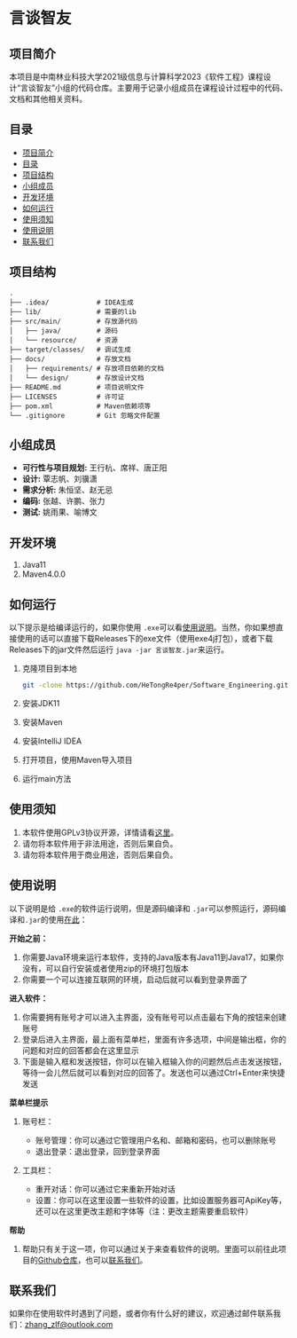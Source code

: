 # 言谈智友

## 项目简介

本项目是中南林业科技大学2021级信息与计算科学2023《软件工程》课程设计“言谈智友”小组的代码仓库。主要用于记录小组成员在课程设计过程中的代码、文档和其他相关资料。

## 目录

- [项目简介](#项目简介)
- [目录](#目录)
- [项目结构](#项目结构)
- [小组成员](#小组成员)
- [开发环境](#开发环境)
- [如何运行](#如何运行)
- [使用须知](#使用须知)
- [使用说明](#使用说明)
- [联系我们](#联系我们)

## 项目结构

```plaintext
.
├── .idea/            # IDEA生成
├── lib/              # 需要的lib
├── src/main/         # 存放源代码
│   ├── java/         # 源码
│   └── resource/     # 资源
├── target/classes/   # 调试生成
├── docs/             # 存放文档
│   ├── requirements/ # 存放项目依赖的文档
│   └── design/       # 存放设计文档
├── README.md         # 项目说明文件
├── LICENSES          # 许可证
├── pom.xml           # Maven依赖项等
└── .gitignore        # Git 忽略文件配置

```

## 小组成员

* **可行性与项目规划:**
  王行杭、席祥、唐正阳
* **设计:**
  覃志帆、刘骥潇
* **需求分析:**
  朱恒坚、赵无忌
* **编码:**
  张越、许鹏、张力
* **测试:**
  姚雨果、喻博文

## 开发环境

1. Java11
2. Maven4.0.0

## 如何运行

以下提示是给编译运行的，如果你使用 `.exe`可以看[使用说明](#使用说明)。当然，你如果想直接使用的话可以直接下载Releases下的exe文件（使用exe4j打包），或者下载Releases下的jar文件然后运行 `java -jar 言谈智友.jar`来运行。

1. 克隆项目到本地

   ```bash
   git -clone https://github.com/HeTongRe4per/Software_Engineering.git
   ```
2. 安装JDK11
3. 安装Maven
4. 安装IntelliJ IDEA
5. 打开项目，使用Maven导入项目
6. 运行main方法

## 使用须知

1. 本软件使用GPLv3协议开源，详情请看[这里](https://gnu.org/licenses/agpl-3.0.txt)。
2. 请勿将本软件用于非法用途，否则后果自负。
3. 请勿将本软件用于商业用途，否则后果自负。

## 使用说明

以下说明是给 `.exe`的软件运行说明，但是源码编译和 `.jar`可以参照运行，源码编译和`.jar`的使用[在此](#如何运行)：

**开始之前：**

1. 你需要Java环境来运行本软件，支持的Java版本有Java11到Java17，如果你没有，可以自行安装或者使用zip的环境打包版本
2. 你需要一个可以连接互联网的环境，启动后就可以看到登录界面了

**进入软件：**

1. 你需要拥有账号才可以进入主界面，没有账号可以点击最右下角的按钮来创建账号
2. 登录后进入主界面，最上面有菜单栏，里面有许多选项，中间是输出框，你的问题和对应的回答都会在这里显示
3. 下面是输入框和发送按钮，你可以在输入框输入你的问题然后点击发送按钮，等待一会儿然后就可以看到对应的回答了。发送也可以通过Ctrl+Enter来快捷发送

**菜单栏提示**

1. 账号栏：

   * 账号管理：你可以通过它管理用户名和、邮箱和密码，也可以删除账号
   * 退出登录：退出登录，回到登录界面
2. 工具栏：

   * 重开对话：你可以通过它来重新开始对话
   * 设置：你可以在这里设置一些软件的设置，比如设置服务器可ApiKey等，还可以在这里更改主题和字体等（注：更改主题需要重启软件）

**帮助**

1. 帮助只有关于这一项，你可以通过关于来查看软件的说明。里面可以前往此项目的[Github仓库](https://github.com/HeTongRe4per/Software_Engineering)，也可以[联系我们](mailto:zhang_zlf@outlook.com)。


## 联系我们

如果你在使用软件时遇到了问题，或者你有什么好的建议，欢迎通过邮件联系我们：[zhang_zlf@outlook.com](mailto:zhang_zlf@outlook.com)
